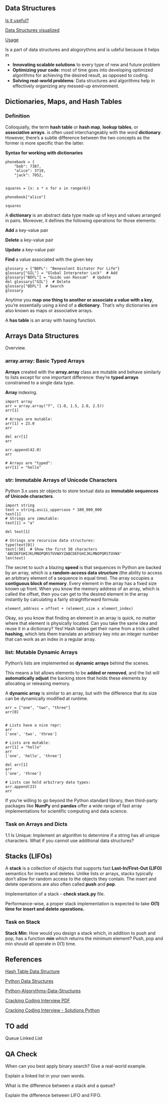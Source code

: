 ## Data Structures
[Is it useful?](https://www.meme-arsenal.com/en/create/meme/2899280)

[Data Structures visualized](https://in.pinterest.com/pin/731060952016205869/)

[Usage](https://monkfox.com/course/algorithms-and-data-structures/)

Is a part of data structures and alogorythms and is udeful because it helps in
-   **Innovating scalable solutions** to every type of new and future problem
- **Optimizing your code**: most of  time goes into developing optimized algorithms for achieving the desired result, as opposed to coding.
- **Solving real-world problems**: Data structures and algorithms help in effectively organizing any messed-up environment.

## Dictionaries, Maps, and Hash Tables

### Definition

Colloquially, the term **hash table** or **hash map**, **lookup tables**, or **associative arrays**. is often used interchangeably with the word **dictionary**. However, there’s a subtle difference between the two concepts as the former is more specific than the latter.

**Syntax for working with dictionaries**

```
phonebook = {
    "bob": 7387,
    "alice": 3719,
    "jack": 7052,


squares = {x: x * x for x in range(6)}

phonebook["alice"]

squares

```

A **dictionary** is an abstract data type made up of keys and values arranged in pairs. Moreover, it defines the following operations for those elements:

**Add** a key-value pair

**Delete** a key-value pair

**Update** a key-value pair

**Find** a value associated with the given key


```
glossary = {"BDFL": "Benevolent Dictator For Life"}
glossary["GIL"] = "Global Interpreter Lock"  # Add
glossary["BDFL"] = "Guido van Rossum"  # Update
del glossary["GIL"]  # Delete
glossary["BDFL"]  # Search
glossary
```

 Anytime you **map one thing to another or associate a value with a key**, you’re essentially using a kind of a **dictionary**. That’s why dictionaries are also known as maps or associative arrays.


A **has table** is an array with hasing function.
## Arrays Data Structures

Overview.
### array.array: Basic Typed Arrays

**Arrays** created with the **array.array** class are mutable and behave similarly to lists except for one important difference: they’re **typed arrays** constrained to a single data type.

**Array** indexing.

```
import array
arr = array.array("f", (1.0, 1.5, 2.0, 2.5))
arr[1]

# Arrays are mutable:
arr[1] = 23.0
arr

del arr[1]
arr

arr.append(42.0)
arr

# Arrays are "typed":
arr[1] = "hello"
```
### str: Immutable Arrays of Unicode Characters

Python 3.x uses str objects to store textual data as **immutable sequences of Unicode characters**.


```
import string
text = string.ascii_uppercase * 100_000_000
text[1]
# Strings are immutable:
text[1] = "a"

del text[1]

# Strings are recursive data structures:
type(text[0])
text[:50]  # Show the first 50 characters
'ABCDEFGHIJKLMNOPQRSTUVWXYZABCDEFGHIJKLMNOPQRSTUVWX'
len(text)
```
The secret to such a blazing **speed** is that sequences in Python are backed by an array, which is a **random-access data structure** (the ability to access an arbitrary element of a sequence in equal time).
The array occupies a **contiguous block of memory**.
Every element in the array has a fixed size known up front.
When you know the memory address of an array, which is called the offset, then you can get to the desired element in the array instantly by calculating a fairly straightforward formula:

```
element_address = offset + (element_size x element_index)
```

Okay, so you know that finding an element in an array is quick, no matter where that element is physically located. Can you take the same idea and reuse it in a dictionary? Yes!
Hash tables get their name from a trick called **hashing**, which lets them translate an arbitrary key into an integer number that can work as an index in a regular array.


### list: Mutable Dynamic Arrays
Python’s lists are implemented as **dynamic arrays** behind the scenes.


This means a list allows elements to be **added or removed**, and the list will **automatically adjust** the backing store that holds these elements by allocating or releasing memory.

A **dynamic array** is similar to an array, but with the difference that its size can be dynamically modified at runtime.
```
arr = ["one", "two", "three"]
arr[0]


# Lists have a nice repr:
arr
['one', 'two', 'three']

# Lists are mutable:
arr[1] = "hello"
arr
['one', 'hello', 'three']

del arr[1]
arr
['one', 'three']

# Lists can hold arbitrary data types:
arr.append(23)
arr
```

If you’re willing to go beyond the Python standard library, then third-party packages like **NumPy** and **pandas** offer a wide range of fast array implementations for scientific computing and data science.


### Task on Arrays and Dicts
1.1 Is Unique: Implement an algorithm to determine if a string has all unique characters. What if you cannot use additional data structures?


## Stacks (LIFOs)

A **stack** is a collection of objects that supports fast **Last-In/First-Out (LIFO)** semantics for inserts and deletes. Unlike lists or arrays, stacks typically don’t allow for random access to the objects they contain. The insert and delete operations are also often called **push** and **pop**.

Implementation of a stack - **check stack.py** file.

Performance-wise, a proper stack implementation is expected to take **O(1) time for insert and delete operations.**

### Task on Stack

**Stack Min**: How would you design a stack which, in addition to push and pop, has a function **min**
which returns the minimum element? Push, pop and min should all operate in 0(1) time.



## References

[Hash Table Data Structure](https://realpython.com/python-hash-table/#get-to-know-the-hash-table-data-structure)

[Python Data Structures](https://realpython.com/python-data-structures/)

[Python-Algorythms-Data-Structures](https://github.com/kkazimierska/Python-for-Algorithms--Data-Structures--and-Interviews)

[Cracking Coding Interview PDF](https://github.com/kkazimierska/CrackingCodingInterview)

[Cracking Coding Interview - Solutions Python](https://github.com/kkazimierska/CtCI-6th-Edition-Python)

## TO add
Queue
Linked List

## QA Check

When can you best apply binary search? Give a real-world example.

Explain a linked list in your own words.

What is the difference between a stack and a queue?

Explain the difference between LIFO and FIFO.






